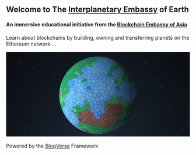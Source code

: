## Welcome to The [Interplanetary Embassy](http://interplanetaryembassy.com) of Earth

#### An immersive educational initiative from the [Blockchain Embassy of Asia](http://bce.asia)

Learn about blockchains by building, owning and transferring planets on the Ethereum network ...

![The Planet Obviiious](https://raw.githubusercontent.com/msmalley/planets/master/assets/img/obviiious.png)

Powered by the [BloqVerse](http://bloq.press) Framework